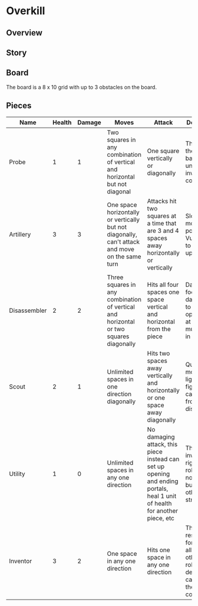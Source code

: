 # Overkill

## Overview

## Story

## Board

The board is a 8 x 10 grid with up to 3 obstacles on the board.

## Pieces

| Name | Health | Damage | Moves | Attack | Description |
|------|--------|--------|-------|--------|-------------|
| Probe | 1 | 1 | Two squares in any combination of vertical and horizontal but not diagonal | One square vertically or diagonally | The probe is the most basic unit under the invetor's control. |
| Artillery | 3 | 3 | One space horizontally or vertically but not diagonally, can't attack and move on the same turn | Attacks hit two squares at a time that are 3 and 4 spaces away horizontally or vertically | Slow moving but powerful. Vulnerable to attacks up close. |
| Disassembler | 2 | 2 | Three squares in any combination of vertical and horizontal or two squares diagonally | Hits all four spaces one space vertical and horizontal from the piece | Dangerous foe who can damage up to four opponents at a time but must move in close |
| Scout | 2 | 1 | Unlimited spaces in one direction diagonally | Hits two spaces away vertically and horizontally or one space away diagonally | Quick moving but lightweight fighter that can attack from a distance. |
| Utility | 1 | 0 | Unlimited spaces in any one direction | No damaging attack, this piece instead can set up opening and ending portals, heal 1 unit of health for another piece, etc | The inventor's right hand robot. Does no damage but assists other pieces strategically. |
| Inventor | 3 | 2 | One space in any one direction | Hits one space in any one direction | The robot responsible for creating all of the other robots. His defeat or capture is the losing condition. |